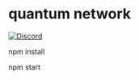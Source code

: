 # quantum network

[![Discord](https://img.shields.io/discord/714863701802352671.svg?label=&logo=discord&logoColor=ffffff&color=7389D8&labelColor=6A7EC2)](https://discord.gg/enBATx9)

npm install	

npm start